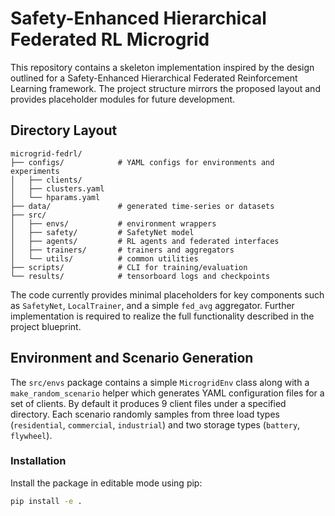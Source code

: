 # Safety-Enhanced Hierarchical Federated RL Microgrid

This repository contains a skeleton implementation inspired by the design
outlined for a Safety-Enhanced Hierarchical Federated Reinforcement Learning
framework. The project structure mirrors the proposed layout and provides
placeholder modules for future development.

## Directory Layout

```
microgrid-fedrl/
├── configs/            # YAML configs for environments and experiments
│   ├── clients/
│   ├── clusters.yaml
│   └── hparams.yaml
├── data/               # generated time-series or datasets
├── src/
│   ├── envs/           # environment wrappers
│   ├── safety/         # SafetyNet model
│   ├── agents/         # RL agents and federated interfaces
│   ├── trainers/       # trainers and aggregators
│   └── utils/          # common utilities
├── scripts/            # CLI for training/evaluation
└── results/            # tensorboard logs and checkpoints
```

The code currently provides minimal placeholders for key components such as
`SafetyNet`, `LocalTrainer`, and a simple `fed_avg` aggregator. Further
implementation is required to realize the full functionality described in the
project blueprint.

## Environment and Scenario Generation

The `src/envs` package contains a simple `MicrogridEnv` class along with a
`make_random_scenario` helper which generates YAML configuration files for a set
of clients. By default it produces 9 client files under a specified directory.
Each scenario randomly samples from three load types (`residential`,
`commercial`, `industrial`) and two storage types (`battery`, `flywheel`).

### Installation

Install the package in editable mode using pip:

```bash
pip install -e .
```
